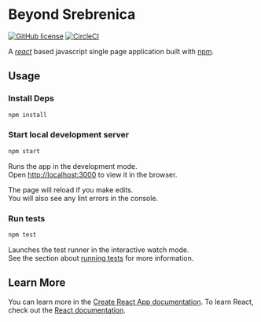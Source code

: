 # Beyond Srebrenica
[![GitHub license](https://img.shields.io/github/license/Anngei/beyond_srebrenica)](https://github.com/Anngei/beyond_srebrenica)
[![CircleCI](https://img.shields.io/circleci/build/github/Anngei/beyond_srebrenica)](https://app.circleci.com/pipelines/github/Anngei/beyond_srebrenica)

A _[react](https://reactjs.org/)_ based javascript single page application built with [npm](https://nodejs.org/en/).

## Usage
### Install Deps
```bash
npm install
```

### Start local development server
```bash
npm start
```

Runs the app in the development mode.\
Open [http://localhost:3000](http://localhost:3000) to view it in the browser.

The page will reload if you make edits.\
You will also see any lint errors in the console.

### Run tests
```bash
npm test
```
Launches the test runner in the interactive watch mode.\
See the section about [running tests](https://facebook.github.io/create-react-app/docs/running-tests) for more information.

## Learn More
You can learn more in the [Create React App documentation](https://facebook.github.io/create-react-app/docs/getting-started).
To learn React, check out the [React documentation](https://reactjs.org/).
